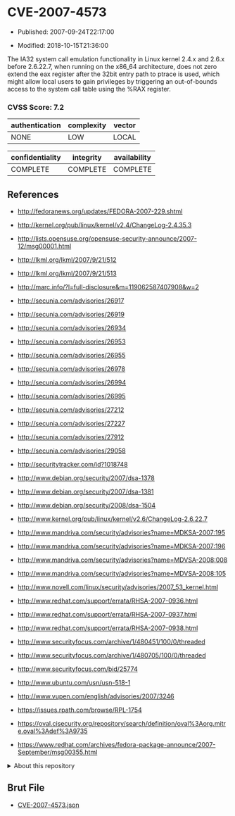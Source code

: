 # CVE-2007-4573

- Published: 2007-09-24T22:17:00

- Modified: 2018-10-15T21:36:00

The IA32 system call emulation functionality in Linux kernel 2.4.x and 2.6.x before 2.6.22.7, when running on the x86_64 architecture, does not zero extend the eax register after the 32bit entry path to ptrace is used, which might allow local users to gain privileges by triggering an out-of-bounds access to the system call table using the %RAX register.

### CVSS Score: **7.2**

| authentication | complexity | vector |
| --- | --- | --- |
| NONE | LOW | LOCAL |

| confidentiality | integrity | availability |
| --- | --- | --- |
| COMPLETE | COMPLETE | COMPLETE |

## References

* http://fedoranews.org/updates/FEDORA-2007-229.shtml

* http://kernel.org/pub/linux/kernel/v2.4/ChangeLog-2.4.35.3

* http://lists.opensuse.org/opensuse-security-announce/2007-12/msg00001.html

* http://lkml.org/lkml/2007/9/21/512

* http://lkml.org/lkml/2007/9/21/513

* http://marc.info/?l=full-disclosure&m=119062587407908&w=2

* http://secunia.com/advisories/26917

* http://secunia.com/advisories/26919

* http://secunia.com/advisories/26934

* http://secunia.com/advisories/26953

* http://secunia.com/advisories/26955

* http://secunia.com/advisories/26978

* http://secunia.com/advisories/26994

* http://secunia.com/advisories/26995

* http://secunia.com/advisories/27212

* http://secunia.com/advisories/27227

* http://secunia.com/advisories/27912

* http://secunia.com/advisories/29058

* http://securitytracker.com/id?1018748

* http://www.debian.org/security/2007/dsa-1378

* http://www.debian.org/security/2007/dsa-1381

* http://www.debian.org/security/2008/dsa-1504

* http://www.kernel.org/pub/linux/kernel/v2.6/ChangeLog-2.6.22.7

* http://www.mandriva.com/security/advisories?name=MDKSA-2007:195

* http://www.mandriva.com/security/advisories?name=MDKSA-2007:196

* http://www.mandriva.com/security/advisories?name=MDVSA-2008:008

* http://www.mandriva.com/security/advisories?name=MDVSA-2008:105

* http://www.novell.com/linux/security/advisories/2007_53_kernel.html

* http://www.redhat.com/support/errata/RHSA-2007-0936.html

* http://www.redhat.com/support/errata/RHSA-2007-0937.html

* http://www.redhat.com/support/errata/RHSA-2007-0938.html

* http://www.securityfocus.com/archive/1/480451/100/0/threaded

* http://www.securityfocus.com/archive/1/480705/100/0/threaded

* http://www.securityfocus.com/bid/25774

* http://www.ubuntu.com/usn/usn-518-1

* http://www.vupen.com/english/advisories/2007/3246

* https://issues.rpath.com/browse/RPL-1754

* https://oval.cisecurity.org/repository/search/definition/oval%3Aorg.mitre.oval%3Adef%3A9735

* https://www.redhat.com/archives/fedora-package-announce/2007-September/msg00355.html

<details>
<summary>About this repository</summary> 

  This repository is part of the project [Live Hack CVE](https://github.com/Live-Hack-CVE). Main website can be found [www.live-hack.org](https://www.live-hack.org) 
  
  Made by [Sn0wAlice](https://github.com/Sn0wAlice) for the people that care about security and need to have a feed of the latest CVEs. Hope you enjoy it, don't forget to star the repo and follow me on [Twitter](https://twitter.com/Sn0wAlice) and [Github](https://github.com/Sn0wAlice). And that is my [personnal website](https://www.alice-snow.me/)

  - [Home Page](https://github.com/Live-Hack-CVE)
  - [Framework](https://github.com/Live-Hack-CVE/cve-framework)
  - [CVE database](https://github.com/Live-Hack-CVE/full_database)
  - [Changelog](https://github.com/Live-Hack-CVE/Changelog)
</details>

## Brut File

* [CVE-2007-4573.json](https://raw.githubusercontent.com/Live-Hack-CVE/full_database/main/cves/2007/CVE-2007-4573.json)

